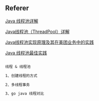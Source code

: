 ## Referer

[Java 线程池详解](https://javaguide.cn/java/concurrent/java-thread-pool-summary.html#_2-3-executor-%E6%A1%86%E6%9E%B6%E7%9A%84%E4%BD%BF%E7%94%A8%E7%A4%BA%E6%84%8F%E5%9B%BE)

[Java线程池（ThreadPool）详解](https://www.cnblogs.com/kuoAT/p/6714762.html)

[Java线程池实现原理及其在美团业务中的实践](https://tech.meituan.com/2020/04/02/java-pooling-pratice-in-meituan.html)

[Java 线程池最佳实践](https://javaguide.cn/java/concurrent/java-thread-pool-best-practices.html#%E7%BA%BF%E7%A8%8B%E6%B1%A0%E7%9F%A5%E8%AF%86%E5%9B%9E%E9%A1%BE)

```markdown

线程 & 线程池

1、创建线程的方式

2、多线程事务

3、go java 线程对比

```
